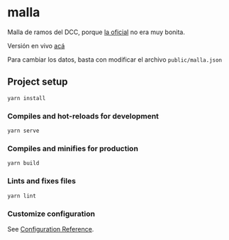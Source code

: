 # malla

Malla de ramos del DCC, porque [la oficial](https://www.dcc.uchile.cl/malla-icc) no era muy bonita.

Versión en vivo [acá](https://malla.cadcc.cl) 

Para cambiar los datos, basta con modificar el archivo `public/malla.json`

## Project setup
```
yarn install
```

### Compiles and hot-reloads for development
```
yarn serve
```

### Compiles and minifies for production
```
yarn build
```

### Lints and fixes files
```
yarn lint
```

### Customize configuration
See [Configuration Reference](https://cli.vuejs.org/config/).

